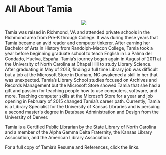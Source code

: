 # All About Tamia

<p align="center">
  <img src="https://user-images.githubusercontent.com/13261122/117335189-7c462f80-ae60-11eb-954c-785c54c5e57c.png">
</p>

Tamia was raised in Richmond, VA and attended private schools in the Richmond area from Pre-K through College. It was during these years that Tamia became an avid reader and computer tinkerer. After earning her Bachelor of Arts in History from Randolph-Macon College, Tamia took a year before beginning graduate school to teach English in La Palma del Condado, Huelva, España. Tamia’s journey began again in August of 2011 at the University of North Carolina at Chapel Hill to study Library Science. After graduating in May of 2013, finding a full time Library job was difficult but a job at the Microsoft Store in Durham, NC awakened a skill in her that was unexpected. Tamia’s Library School studies focused on Archives and Records Management but the Microsoft Store showed Tamia that she had a gift and passion for teaching people how to use computers, software, and more. Teaching computer skills at the Microsoft Store for a year and job opening in February of 2015 changed Tamia’s career path. Currently, Tamia is a Library Specialist for the University of Kansas Libraries and is persuing a second master's degree in Database Administration and Design from the University of Denver.

Tamia is a Certified Public Librarian by the State Library of North Carolina and a member of the Alpha Gamma Delta Fraternity, the Kansas Library Association, and the American Library Association. 

For a full copy of Tamia’s Resume and References, click the links.
